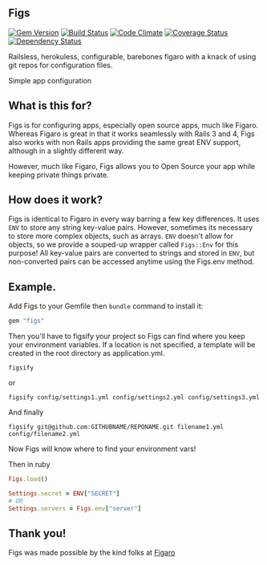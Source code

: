 ## Figs
[![Gem Version](https://badge.fury.io/rb/figs.png)](http://badge.fury.io/rb/figs)
[![Build Status](https://travis-ci.org/NYULibraries/figs.png?branch=master)](https://travis-ci.org/NYULibraries/figs)
[![Code Climate](https://codeclimate.com/github/NYULibraries/figs.png)](https://codeclimate.com/github/NYULibraries/figs)
[![Coverage Status](https://coveralls.io/repos/NYULibraries/figs/badge.png)](https://coveralls.io/r/NYULibraries/figs)
[![Dependency Status](https://gemnasium.com/NYULibraries/figs.png)](https://gemnasium.com/NYULibraries/figs)

Railsless, herokuless, configurable, barebones figaro with a knack of using git repos for configuration files.

Simple app configuration

## What is this for?

Figs is for configuring apps, especially open source apps, much like Figaro. Whereas Figaro is great in that it works seamlessly with Rails 3 and 4, Figs also works with non Rails apps providing the same great ENV support, although in a slightly different way.

However, much like Figaro, Figs allows you to Open Source your app while keeping private things private.

## How does it work?

Figs is identical to Figaro in every way barring a few key differences. It uses `ENV` to store any string key-value pairs. However, sometimes its necessary to store more complex objects, such as arrays. `ENV` doesn't allow for objects, so we provide a souped-up wrapper called `Figs::Env` for this purpose! All key-value pairs are converted to strings and stored in `ENV`, but non-converted pairs can be accessed anytime using  the Figs.env method.

## Example.

Add Figs to your Gemfile then `bundle` command to install it:

```ruby
gem "figs"
```

Then you'll have to figsify your project so Figs can find where you keep your environment variables. If a location is not specified, a template will be created in the root directory as application.yml.

```
figsify
```
or

```
figsify config/settings1.yml config/settings2.yml config/settings3.yml
```
And finally 

```
figsify git@github.com:GITHUBNAME/REPONAME.git filename1.yml config/filename2.yml
```

Now Figs will know where to find your environment vars!

Then in ruby

```ruby
Figs.load()

Settings.secret = ENV["SECRET"]
# OR
Settings.servers = Figs.env["server"]
```

## Thank you!

Figs was made possible by the kind folks at [Figaro](https://github.com/laserlemon/figaro)

